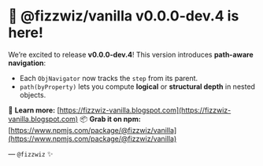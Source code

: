 # 🍦 @fizzwiz/vanilla v0.0.0-dev.4 is here!

We’re excited to release **v0.0.0-dev.4**! This version introduces **path-aware navigation**:

* Each `ObjNavigator` now tracks the `step` from its parent.
* `path(byProperty)` lets you compute **logical** or **structural depth** in nested objects.

🧠 **Learn more:** [https://fizzwiz-vanilla.blogspot.com](https://fizzwiz-vanilla.blogspot.com)
📦 **Grab it on npm:** [https://www.npmjs.com/package/@fizzwiz/vanilla](https://www.npmjs.com/package/@fizzwiz/vanilla)

— `@fizzwiz` ✨
